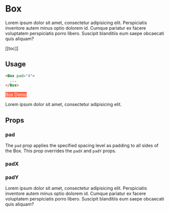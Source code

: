 # Box

Lorem ipsum dolor sit amet, consectetur adipisicing elit. Perspiciatis inventore autem minus optio dolorem id. Cumque pariatur ex facere voluptatem perspiciatis porro libero. Suscipit blanditiis eum saepe obcaecati quis aliquam?

[[toc]]

## Usage

```html
<Box pad="4">
  ...
</Box>
```

<Box pad="4" style="background: tomato; color: white;">
  <Heading level="3">Box Demo</Heading>
</Box>

Lorem ipsum dolor sit amet, consectetur adipisicing elit.

## Props

### pad

The `pad` prop applies the specified spacing level as padding to all sides of the Box. This prop overrides the `padX` and `padY` props.

### padX

### padY

Lorem ipsum dolor sit amet, consectetur adipisicing elit. Perspiciatis inventore autem minus optio dolorem id. Cumque pariatur ex facere voluptatem perspiciatis porro libero. Suscipit blanditiis eum saepe obcaecati quis aliquam?

